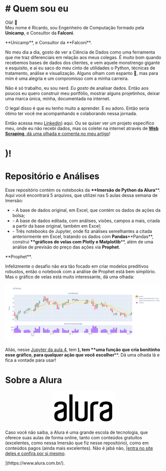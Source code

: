 

<h1 id="quem-sou-eu"># Quem sou eu</h1>
<p>

Olá! 👋<br>
Meu nome é Ricardo, sou Engenheiro de Computação formado pela <strong>Unicamp</strong>, e Consultor da <strong>Falconi</strong>.</p>
<p>**Unicamp**, e Consultor da **Falconi**. 

No meu dia a dia, gosto de ver a Ciência de Dados como uma ferramenta que me traz diferenciais em relação aos meus colegas. É muito bom quando recebemos bases de dados dos clientes, e vem aquele monstrengo gigante e esquisito, e aí eu saco do meu cinto de utilidades o Python, técnicas de tratamento, análise e visualização. Alguns olham com espanto 👀, mas para mim é uma alegria e um compromisso com a minha carreira.</p>
<p>

Não é só trabalho, eu sou nerd. <em>*Eu gosto</em>* de analisar dados. Então aos poucos eu quero construir meu portfólio, mostrar alguns projetinhos, deixar uma marca única, minha, documentada na internet.</p>
<p>

O legal disso é que eu tenho muito a aprender. E eu adoro. Então seria ótimo ter você me acompanhando e colaborando nessa jornada.</p>
<p>

Então acessa meu <a href="[Linkedin](https://www.linkedin.com/in/ricardopeloi/">Linkedin</a>) aqui. Ou se quiser ver um projeto específico meu, onde eu não recebi dados, mas os coletei na internet através de <a href="[**Web Scraping**, dá uma olhada e comenta no meu artigo](https://www.linkedin.com/pulse/meus-projetos-de-data-science-com-web-scraping-ricardo-ferrari-peloi/"><strong>Web Scraping</strong>, dá uma olhada e comenta no meu artigo</a>!</p>
<h1 id="repositório-e-análises">)!

# Repositório e Análises</h1>
<p>
Esse repositório contém os notebooks da <strong>**Imersão de Python da Alura</strong>**. Aqui você encontrará 5 arquivos, que utilizei nas 5 aulas dessa semana de Imersão:</p>
<ul>
<li>
- A base de dados original, em Excel, que contém os dados de ações da bolsa;</li>
<li>
- A base de dados editada, com análises, visões, campos a mais, criada a partir da base original, também em Excel;</li>
<li>
- Três notebooks de Jupyter, onde fiz análises semelhantes a citada anteriormente em Excel, tratando os dados com <strong>Pandas</strong>**Pandas**, construi <strong>**gráficos de velas com Plotly e Matplotlib</strong>**, além de uma análise de previsão do preço das ações via <strong>Prophet</strong>.</li>
</ul>
<p>**Prophet**.

Infelizmente o desafio não era tão focado em criar modelos preditivos robustos, então o notebook com a análise de Prophet está bem simplório. Mas o gráfico de velas está muito interessante, dá uma olhada:</p>
<center><img src="https://raw.githubusercontent.com/ricardopeloi/alura_imersao_python/61c9bcd6262c1000575cc51a3f231ca3743454af/Imagens/newplot.png" alt="drawing" 
/></center>
<p>
Aliás, nesse <a href="[Jupyter da aula 4](https://github.com/ricardopeloi/alura_imersao_python/blob/Altera%C3%A7%C3%B5es/Aula_4_-_Gr%C3%A1fico_Velas.ipynb">Jupyter da aula 4</a>, tem <strong>), tem **uma função que cria bonitinho esse gráfico, para qualquer ação que você escolher</strong>**. Dá uma olhada lá e fica a vontade para usar!</p>
<h1 id="sobre-a-alura">

# Sobre a Alura</h1>
<center><img src="https://raw.githubusercontent.com/ricardopeloi/alura_imersao_python/main/Imagens/Logo%20Alura.webp" alt="drawing" width="200"
/></center>
<p>
Caso você não saiba, a Alura é uma grande escola de tecnologia, que oferece suas aulas de forma online, tanto com conteúdos gratuitos (excelentes, como nessa Imersão que fiz nesse repositório), como em conteúdos pagos (ainda mais excelentes). Não é jabá não, <a href="https://www.alura.com.br/">[entra no site deles e confira por si mesmo</a>.</p>
](https://www.alura.com.br/).
<!--stackedit_data:
eyJoaXN0b3J5IjpbLTE1MDAyNTUyNjcsNjU4NjAxOTk0XX0=
-->
